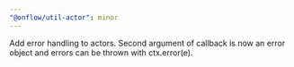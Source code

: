 ```yaml
---
"@onflow/util-actor": minor
---
```


Add error handling to actors. Second argument of callback is now an error object and errors can be thrown with ctx.error(e).
